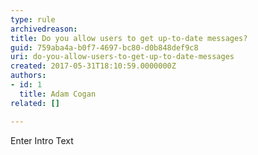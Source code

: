 ```yaml
---
type: rule
archivedreason: 
title: Do you allow users to get up-to-date messages?
guid: 759aba4a-b0f7-4697-bc80-d0b848def9c8
uri: do-you-allow-users-to-get-up-to-date-messages
created: 2017-05-31T18:10:59.0000000Z
authors:
- id: 1
  title: Adam Cogan
related: []

---
```



Enter Intro Text
<br><excerpt class='endintro'></excerpt><br>



